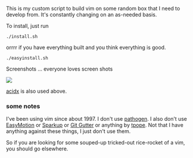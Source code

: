 This is my custom script to build vim on some random box that I need
to develop from.  It's constantly changing on an as-needed basis.

To install, just run

    ./install.sh

orrrr if you have everything built and you think everything is good.

    ./easyinstall.sh

Screenshots ... everyone loves screen shots

<img src=http://i.imgur.com/0sLBAF3.png>

[acidx](https://github.com/kristopolous/acidx) is also used above.

### some notes

I've been using vim since about 1997. I don't use [pathogen](https://github.com/tpope/vim-pathogen). I also don't use [EasyMotion](http://www.vim.org/scripts/script.php?script_id=3526) or [Sparkup](https://github.com/rstacruz/sparkup) or [Git Gutter](https://github.com/airblade/vim-gitgutter) or anything by [tpope](https://github.com/tpope). Not that I have anything against these things, I just don't use them.

So if you are looking for some souped-up tricked-out rice-rocket of a vim, you should go elsewhere.

